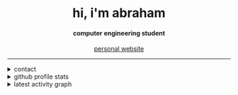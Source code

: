 <html>
<body>
  
<div align="center">
<h1 align="center">hi, i'm abraham</h1>
<h4 align="center">computer engineering student</h4>

<a href="https://ahmeda16.github.io/">personal website</a>

</div>

-----
<details>
  <summary>contact</summary>
<div>
  <samp>
    <h2 align="center">you can reach me by:</h2>
    <p align="center">
      <br/>
      <a href="https://www.linkedin.com/in/syed-abraham-ahmed/" target="blank"><img align="center"
         src="https://img.shields.io/badge/linkedin-%231DA1F2.svg?style=for-the-badge&logo=linkedin&logoColor=white"
         alt="abraham" height="30"/></a>
      <a href="mailto:syed.abraham14@gmail.com" target="blank"><img align="center"
         src="https://img.shields.io/badge/gmail-EA4335.svg?style=for-the-badge&logo=gmail&logoColor=white"
         alt="abraham" height="30"/></a>
      <a href="https://instagram.com/abragraphs" target="blank"><img align="center"
         src="https://img.shields.io/badge/instagram-%23E4405F.svg?style=for-the-badge&logo=Instagram&logoColor=white"
         alt="abraham" height="30"/></a>
    </p>
  </samp>
</div>
</details>

<details> 
  <summary>github profile stats</summary>
  <div>
  <samp>
    <h2 align="center"> github stats </h2>
      <br/>
    <details open>
  <summary><h3>languages</h3></summary>
            <p align="center">
        <a href="https://github.com/ahmeda16/">
          <img src="https://github-readme-stats.vercel.app/api/top-langs/?username=ahmeda16&langs_count=6&theme=gruvbox&layout=compact&hide_border=true"
          alt="ahmeda16 :: overall Top Langs " /></a>
      </p>
        <p align="center">
          <a href="https://github.com/ahmeda16/">
          <img width="45%" src="https://github-profile-summary-cards.vercel.app/api/cards/repos-per-language?username=ahmeda16&theme=gruvbox&layout=compact&hide_border=true"
          alt="ahmeda16 :: Top Langs by repo" />
          <img width="45%" src="https://github-profile-summary-cards.vercel.app/api/cards/most-commit-language?username=ahmeda16&theme=gruvbox&layout=compact&hide_border=true"
          alt="ahmeda16 :: Top Langs by commit" />
          </a>
        </p>
</details>
    <details open>
  <summary><h3>statistics</h3></summary>
        <p align="center">
          <a href="https://github.com/ahmeda16/">
          <img width="49.5%" src="https://github-readme-stats.vercel.app/api?username=ahmeda16&show_icons=true&theme=gruvbox&hide_border=true" />
          <img width="49.5%" src="https://github-readme-streak-stats.herokuapp.com/?user=ahmeda16&theme=gruvbox&hide_border=true" />
          </a>
       </p>
     <br>
     </samp>
  </div>    
</details>

<details>
  <summary>latest activity graph</summary>
  <samp>
  <br/>
  <h2 align="center"> latest contribution </h2>
<a href="https://github.com/ashutosh00710/github-readme-activity-graph">
  <img alt="abrahams' activity graph" src="https://github-readme-activity-graph.vercel.app/graph?username=ahmeda16&theme=github-compact&hide_border=true" /></a>
<br/>
  </samp>
  </details>
  
</body>
</html>
